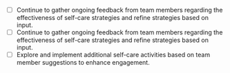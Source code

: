 - [ ] Continue to gather ongoing feedback from team members regarding the effectiveness of self-care strategies and refine strategies based on input.
- [ ] Continue to gather ongoing feedback from team members regarding the effectiveness of self-care strategies and refine strategies based on input.
- [ ] Explore and implement additional self-care activities based on team member suggestions to enhance engagement.